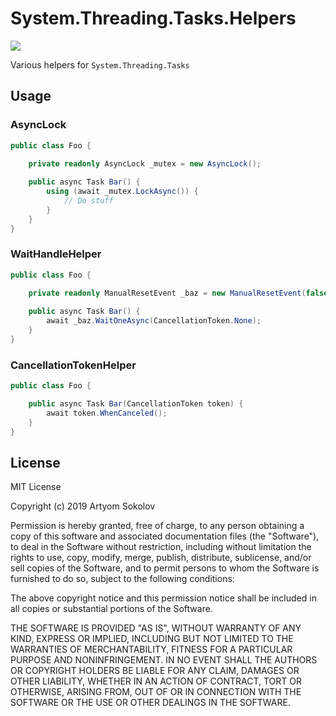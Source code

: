 # System.Threading.Tasks.Helpers

![](https://img.shields.io/nuget/v/Helpers.System.Threading.Tasks.svg?label=Helpers.System.Threading.Tasks&style=flat)

Various helpers for `System.Threading.Tasks`

## Usage

### AsyncLock

```csharp
public class Foo {

    private readonly AsyncLock _mutex = new AsyncLock();
    
    public async Task Bar() {
        using (await _mutex.LockAsync()) {
            // Do stuff
        }
    }
}
```

### WaitHandleHelper

```csharp
public class Foo {

    private readonly ManualResetEvent _baz = new ManualResetEvent(false);
    
    public async Task Bar() {
        await _baz.WaitOneAsync(CancellationToken.None);
    }
}
```

### CancellationTokenHelper

```csharp
public class Foo {

    public async Task Bar(CancellationToken token) {        
        await token.WhenCanceled();
    }
}
```

## License

MIT License

Copyright (c) 2019 Artyom Sokolov

Permission is hereby granted, free of charge, to any person obtaining a copy
of this software and associated documentation files (the "Software"), to deal
in the Software without restriction, including without limitation the rights
to use, copy, modify, merge, publish, distribute, sublicense, and/or sell
copies of the Software, and to permit persons to whom the Software is
furnished to do so, subject to the following conditions:

The above copyright notice and this permission notice shall be included in all
copies or substantial portions of the Software.

THE SOFTWARE IS PROVIDED "AS IS", WITHOUT WARRANTY OF ANY KIND, EXPRESS OR
IMPLIED, INCLUDING BUT NOT LIMITED TO THE WARRANTIES OF MERCHANTABILITY,
FITNESS FOR A PARTICULAR PURPOSE AND NONINFRINGEMENT. IN NO EVENT SHALL THE
AUTHORS OR COPYRIGHT HOLDERS BE LIABLE FOR ANY CLAIM, DAMAGES OR OTHER
LIABILITY, WHETHER IN AN ACTION OF CONTRACT, TORT OR OTHERWISE, ARISING FROM,
OUT OF OR IN CONNECTION WITH THE SOFTWARE OR THE USE OR OTHER DEALINGS IN THE
SOFTWARE.
